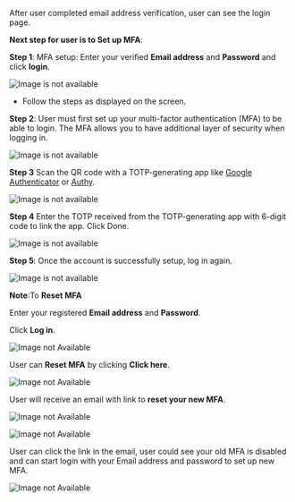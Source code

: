 
After user completed email address verification, user can see the login page.

**Next step for user is to Set up MFA**:

**Step 1**: MFA setup: Enter your verified **Email address** and **Password** and click **login**.

![Image is not available](/assets/Fig7.png)

  - Follow the steps as displayed on the screen.

**Step 2**: User must first set up your multi-factor authentication (MFA) to be able to login. The MFA allows you to have additional layer of security when logging in.

![Image is not available](/assets/Fig91.png)

**Step 3** Scan the QR code with a TOTP-generating app like <a href="https://play.google.com/store/apps/details?id=com.google.android.apps.authenticator2&hl=en_SG">Google Authenticator</a> or <a href="https://authy.com/download">Authy</a>.


![Image is not available](/assets/Fig10.png)

**Step 4** Enter the TOTP received from the TOTP-generating app with 6-digit code to link the app. Click Done.

![Image is not available](/assets/Fig13.png)

**Step 5**: Once the account is successfully setup, log in again.

![Image is not available](/assets/Fig12.png)

**Note**:To **Reset MFA**

Enter your registered **Email address** and **Password**.

Click **Log in**.

![Image not Available](/assets/Fig14.png)

User can **Reset MFA** by clicking **Click here**.

![Image not Available](/assets/Fig15.png)

User will receive an email with link to **reset your new MFA**.

![Image not Available](/assets/Fig15x.png)

![Image not Available](/assets/Fig15y.png)

User can click the link in the email, user could see your old MFA is disabled and can start login with your Email address and password to set up new MFA.

![Image not Available](/assets/Fig73.png)
